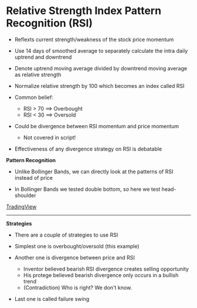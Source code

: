 # Relative Strength Index Pattern Recognition (RSI)

* Reflexts current strength/weakness of the stock price momentum

* Use 14 days of smoothed average to separately calculate the intra daily uptrend and downtrend

* Denote uptrend moving average divided by downtrend moving average as relative strength

* Normalize relative strength by 100 which becomes an index called RSI

* Common belief:
    - RSI > 70 ⟹ Overbought
    - RSI < 30 ⟹ Oversold

* Could be divergence between RSI momentum and price momentum
    - Not covered in script!

* Effectiveness of any divergence strategy on RSI is debatable

**Pattern Recognition**

* Unlike Bollinger Bands, we can directly look at the patterns of RSI instead of price

* In Bollinger Bands we tested double bottom, so here we test head-shoulder

[TradingView](https://www.tradingview.com/wiki/Relative_Strength_Index_(RSI)
)

---

**Strategies**

* There are a couple of strategies to use RSI

* Simplest one is overbought/oversold (this example)

* Another one is divergence between price and RSI
    - Inventor believed bearish RSI divergence creates selling opportunity
    - His protege believed bearish divergence only occurs in a bullish trend
    - (Contradiction) Who is right? We don't know.

* Last one is called failure swing